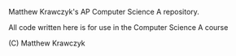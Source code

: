 Matthew Krawczyk's AP Computer Science A repository.

All code written here is for use in the Computer Science A course

(C) Matthew Krawczyk